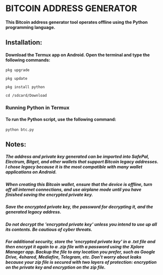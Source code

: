 # BITCOIN ADDRESS GENERATOR

#### This Bitcoin address generator tool operates offline using the Python programming language.

## Installation:

#### Download the Termux app on Android. Open the terminal and type the following commands:

```
pkg upgrade
```

```
pkg update
```

```
pkg install python
```

```
cd /sdcard/Download
```

### Running Python in Termux

#### To run the Python script, use the following command:

```
python btc.py
```

## Notes:

##### The address and private key generated can be imported into SafePal, Electrum, Bitget, and other wallets that support Bitcoin legacy addresses. I chose legacy because it is the most compatible with many wallet applications on Android.

##### When creating this Bitcoin wallet, ensure that the device is offline, turn off all internet connections, and use airplane mode until you have finished saving the encrypted private key.

##### Save the encrypted private key, the password for decrypting it, and the generated legacy address.

##### Do not decrypt the 'encrypted private key' unless you intend to use up all its contents. Be cautious of cyber threats.

##### For additional security, store the 'encrypted private key' in a .txt file and then encrypt it again to a .zip file with a password using the Xplore Manager app. Backup the file to any location you prefer, such as Google Drive, 4shared, Mediafire, Telegram, etc. Don't worry about leaks because your zip file is secured with two layers of protection: encryption on the private key and encryption on the zip file.
